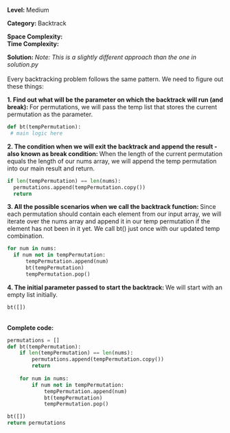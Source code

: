 <b>Level: </b>Medium

<b>Category: </b>Backtrack

<b>Space Complexity: </b>
<br/><b>Time Complexity: </b>

<b>Solution: </b><i>Note: This is a slightly different approach than the one in solution.py</i>
<br/><br/>Every backtracking problem follows the same pattern. We need to figure out these things: 

<b>1. Find out what will be the parameter on which the backtrack will run (and break): </b>For permutations, we will pass the temp list that stores the current permutation as the parameter. 

```python
def bt(tempPermutation):
 # main logic here
```

<b>2. The condition when we will exit the backtrack and append the result - also known as break condition: </b>When the length of the current permutation equals the length of our nums array,  we will append the temp permutation into our main result and return. 

```python
if len(tempPermutation) == len(nums):
  permutations.append(tempPermutation.copy())
  return
```

<b>3. All the possible scenarios when we call the backtrack function: </b>Since each permutation should contain each element from our input array, we will iterate over the nums array and append it in our temp permutation if the element has not been in it yet. We call bt() just once with our updated temp combination. 

```python
for num in nums:
  if num not in tempPermutation:
      tempPermutation.append(num)
      bt(tempPermutation)
      tempPermutation.pop()
```

<b>4. The initial parameter passed to start the backtrack: </b>We will start with an empty list initially. 

```python
bt([])
```

<br/><b>Complete code: </b>

```python
permutations = []
def bt(tempPermutation):
    if len(tempPermutation) == len(nums):
        permutations.append(tempPermutation.copy())
        return
    
    for num in nums:
        if num not in tempPermutation:
            tempPermutation.append(num)
            bt(tempPermutation)
            tempPermutation.pop()

bt([])
return permutations
```
